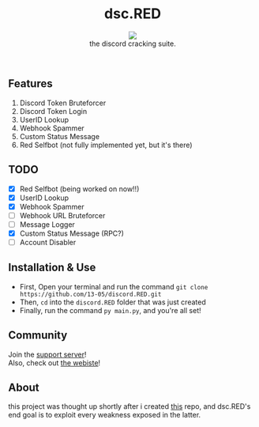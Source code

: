 <h1 align="center">
  dsc.RED
</h1>

<p align="center">
  <img src="https://raw.githubusercontent.com/13-05/discord.RED/main/images/dsc.RED.png"/><br />
  the discord cracking suite.
</p>

<br />

## Features
1) Discord Token Bruteforcer
2) Discord Token Login
3) UserID Lookup
4) Webhook Spammer
5) Custom Status Message
6) Red Selfbot (not fully implemented yet, but it's there)

## TODO
- [x] Red Selfbot (being worked on now!!)
- [x] UserID Lookup
- [x] Webhook Spammer
- [ ] Webhook URL Bruteforcer
- [ ] Message Logger
- [x] Custom Status Message (RPC?)
- [ ] Account Disabler

## Installation & Use
- First, Open your terminal and run the command `git clone https://github.com/13-05/discord.RED.git`
- Then, `cd` into the `discord.RED` folder that was just created
- Finally, run the command `py main.py`, and you're all set!

## Community
Join the [support server](https://discord.gg/XecbDdhfUD)!<br />
Also, check out [the webiste](https://13-05.github.io/dsc.red)!

## About
this project was thought up shortly after i created [this](https://github.com/13-05/disc-python-hacks) repo, and dsc.RED's end goal is to exploit every weakness exposed in the latter.
